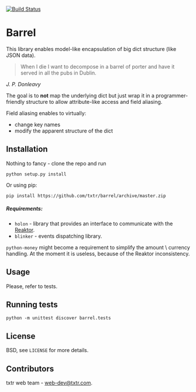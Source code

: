 [![Build Status](https://travis-ci.org/txtr/barrel.svg?branch=master)](https://travis-ci.org/txtr/barrel)

# Barrel

This library enables model-like encapsulation of big dict structure (like JSON data).

>When I die I want to decompose in a barrel of porter and have it served in all the pubs in Dublin.

_J. P. Donleavy_

The goal is to __not__ map the underlying dict but just wrap it in a programmer-friendly structure
to allow attribute-like access and field aliasing.

Field aliasing enables to virtually:

* change key names
* modify the apparent structure of the dict

## Installation

Nothing to fancy - clone the repo and run
```
python setup.py install
```
Or using pip:

```
pip install https://github.com/txtr/barrel/archive/master.zip
```

##### Requirements:

* `holon` - library that provides an interface to communicate with the [Reaktor](http://txtr.com/reaktor/api/).
* `blinker` - events dispatching library.

`python-money` might become a requirement to simplify the amount \ currency handling.
At the moment it is useless, because of the Reaktor inconsistency.

## Usage

Please, refer to tests.

## Running tests

```
python -m unittest discover barrel.tests
```

## License

BSD, see `LICENSE` for more details.

## Contributors

txtr web team - [web-dev@txtr.com](mailto:web-dev@txtr.com).
